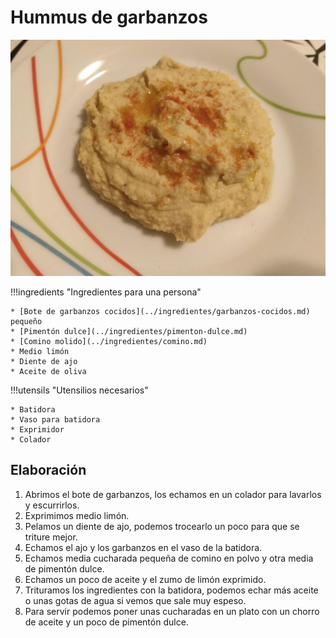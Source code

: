 # Hummus de garbanzos

![Hummus de garbanzos](../img/hummus-full.jpg)

!!!ingredients "Ingredientes para una persona"

    * [Bote de garbanzos cocidos](../ingredientes/garbanzos-cocidos.md) pequeño
    * [Pimentón dulce](../ingredientes/pimenton-dulce.md)
    * [Comino molido](../ingredientes/comino.md)
    * Medio limón
    * Diente de ajo
    * Aceite de oliva

!!!utensils "Utensilios necesarios"

    * Batidora
    * Vaso para batidora
    * Exprimidor
    * Colador

## Elaboración

1. Abrimos el bote de garbanzos, los echamos en un colador para lavarlos y escurrirlos.
1. Exprimimos medio limón.
1. Pelamos un diente de ajo, podemos trocearlo un poco para que se triture mejor.
1. Echamos el ajo y los garbanzos en el vaso de la batidora.
1. Echamos media cucharada pequeña de comino en polvo y otra media de pimentón dulce.
1. Echamos un poco de aceite y el zumo de limón exprimido.
1. Trituramos los ingredientes con la batidora, podemos echar más aceite o unas gotas de agua si vemos que sale muy espeso.
1. Para servir podemos poner unas cucharadas en un plato con un chorro de aceite y un poco de pimentón dulce.
